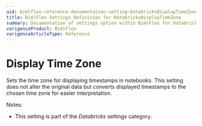```yaml
---
uid: bimlflex-reference-documentation-setting-DatabricksDisplayTimeZone
title: BimlFlex Settings Definition for DatabricksDisplayTimeZone
summary: Documentation of settings option within BimlFlex for DatabricksDisplayTimeZone
varigenceProduct: BimlFlex
varigenceArticleType: Reference
---
```


# Display Time Zone

Sets the time zone for displaying timestamps in notebooks. This setting does not alter the original data but converts displayed timestamps to the chosen time zone for easier interpretation.

Notes:

* This setting is part of the *Databricks* settings category.

